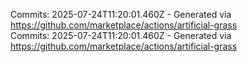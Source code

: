 Commits: 2025-07-24T11:20:01.460Z - Generated via https://github.com/marketplace/actions/artificial-grass
<br>
Commits: 2025-07-24T11:20:01.460Z - Generated via https://github.com/marketplace/actions/artificial-grass
<br>
